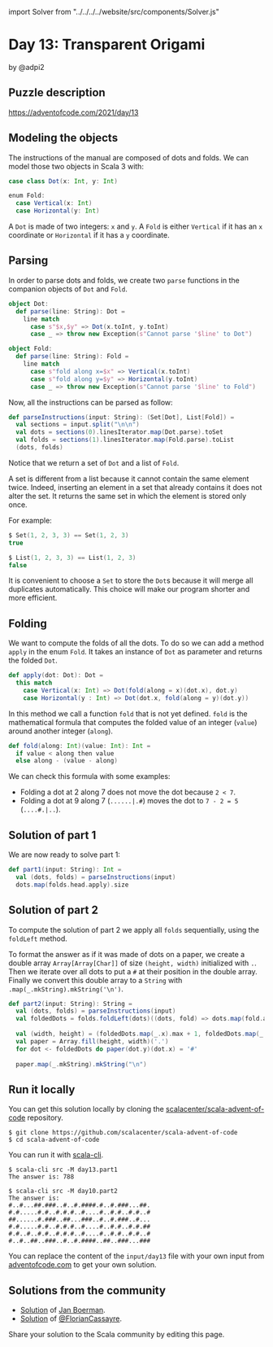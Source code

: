 import Solver from "../../../../website/src/components/Solver.js"

# Day 13: Transparent Origami
by @adpi2

## Puzzle description

https://adventofcode.com/2021/day/13

## Modeling the objects

The instructions of the manual are composed of dots and folds.
We can model those two objects in Scala 3 with:

```scala
case class Dot(x: Int, y: Int)

enum Fold:
  case Vertical(x: Int)
  case Horizontal(y: Int)
```

A `Dot` is made of two integers: `x` and `y`.
A `Fold` is either `Vertical` if it has an `x` coordinate or `Horizontal` if it has a `y` coordinate. 

## Parsing

In order to parse dots and folds, we create two `parse` functions in the companion objects of `Dot` and `Fold`.

```scala
object Dot:
  def parse(line: String): Dot =
    line match
      case s"$x,$y" => Dot(x.toInt, y.toInt)
      case _ => throw new Exception(s"Cannot parse '$line' to Dot")

object Fold:
  def parse(line: String): Fold =
    line match
      case s"fold along x=$x" => Vertical(x.toInt)
      case s"fold along y=$y" => Horizontal(y.toInt)
      case _ => throw new Exception(s"Cannot parse '$line' to Fold")
```

Now, all the instructions can be parsed as follow:

```scala
def parseInstructions(input: String): (Set[Dot], List[Fold]) =
  val sections = input.split("\n\n")
  val dots = sections(0).linesIterator.map(Dot.parse).toSet
  val folds = sections(1).linesIterator.map(Fold.parse).toList
  (dots, folds)
```

Notice that we return a set of `Dot` and a list of `Fold`.

A set is different from a list because it cannot contain the same element twice.
Indeed, inserting an element in a set that already contains it does not alter the set.
It returns the same set in which the element is stored only once.

For example:
```scala
$ Set(1, 2, 3, 3) == Set(1, 2, 3)
true

$ List(1, 2, 3, 3) == List(1, 2, 3)
false
```

It is convenient to choose a `Set` to store the `Dot`s because it will merge all duplicates automatically.
This choice will make our program shorter and more efficient.

## Folding

We want to compute the folds of all the dots.
To do so we can add a method `apply` in the enum `Fold`.
It takes an instance of `Dot` as parameter and returns the folded `Dot`.

```scala
def apply(dot: Dot): Dot =
  this match
    case Vertical(x: Int) => Dot(fold(along = x)(dot.x), dot.y)
    case Horizontal(y : Int) => Dot(dot.x, fold(along = y)(dot.y))
```

In this method we call a function `fold` that is not yet defined.
`fold` is the mathematical formula that computes the folded value of an integer (`value`) around another integer (`along`).

```scala
def fold(along: Int)(value: Int): Int =
  if value < along then value
  else along - (value - along)
```

We can check this formula with some examples:
 - Folding a dot at 2 along 7 does not move the dot because `2 < 7`.
 - Folding a dot at 9 along 7 (`......|.#`) moves the dot to `7 - 2 = 5` (`....#.|..`).

## Solution of part 1

We are now ready to solve part 1:

```scala
def part1(input: String): Int =
  val (dots, folds) = parseInstructions(input)
  dots.map(folds.head.apply).size
```

<Solver puzzle="day13-part1"/>

## Solution of part 2

To compute the solution of part 2 we apply all `folds` sequentially, using the `foldLeft` method.

To format the answer as if it was made of dots on a paper, we create a double array `Array[Array[Char]]` of size `(height, width)` initialized with `.`. Then we iterate over all dots to put a `#` at their position in the double array.
Finally we convert this double array to a `String` with `.map(_.mkString).mkString('\n')`.

```scala
def part2(input: String): String =
  val (dots, folds) = parseInstructions(input)
  val foldedDots = folds.foldLeft(dots)((dots, fold) => dots.map(fold.apply))
  
  val (width, height) = (foldedDots.map(_.x).max + 1, foldedDots.map(_.y).max + 1)
  val paper = Array.fill(height, width)('.')
  for dot <- foldedDots do paper(dot.y)(dot.x) = '#'
  
  paper.map(_.mkString).mkString("\n")
```

<Solver puzzle="day13-part2"/>

## Run it locally

You can get this solution locally by cloning the [scalacenter/scala-advent-of-code](https://github.com/scalacenter/scala-advent-of-code) repository.
```
$ git clone https://github.com/scalacenter/scala-advent-of-code
$ cd scala-advent-of-code
```

You can run it with [scala-cli](https://scala-cli.virtuslab.org/).

```
$ scala-cli src -M day13.part1
The answer is: 788

$ scala-cli src -M day10.part2
The answer is:
#..#...##.###..#..#.####.#..#.###...##.
#.#.....#.#..#.#.#..#....#..#.#..#.#..#
##......#.###..##...###..#..#.###..#...
#.#.....#.#..#.#.#..#....#..#.#..#.#.##
#.#..#..#.#..#.#.#..#....#..#.#..#.#..#
#..#..##..###..#..#.####..##..###...###
```

You can replace the content of the `input/day13` file with your own input from
[adventofcode.com](https://adventofcode.com/2021/day/13) to get your own
solution.

## Solutions from the community

- [Solution](https://github.com/Jannyboy11/AdventOfCode2021/blob/main/src/main/scala/day13/Day13.scala) of [Jan Boerman](https://twitter.com/JanBoerman95).
- [Solution](https://github.com/FlorianCassayre/AdventOfCode-2021/blob/master/src/main/scala/adventofcode/solutions/Day13.scala) of [@FlorianCassayre](https://github.com/FlorianCassayre).

Share your solution to the Scala community by editing this page.
